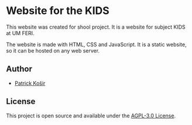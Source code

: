 # Website for the KIDS

This website was created for shool project. It is a website for subject KIDS at UM FERI. 

The website is made with HTML, CSS and JavaScript. It is a static website, so it can be hosted on any web server. 

## Author

- [Patrick Košir](https://www.thepatik.com)

## License

This project is open source and available under the [AGPL-3.0 License](LICENSE).

